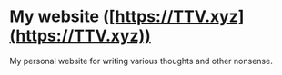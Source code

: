 # My website ([https://TTV.xyz](https://TTV.xyz))

My personal website for writing various thoughts and other nonsense.
